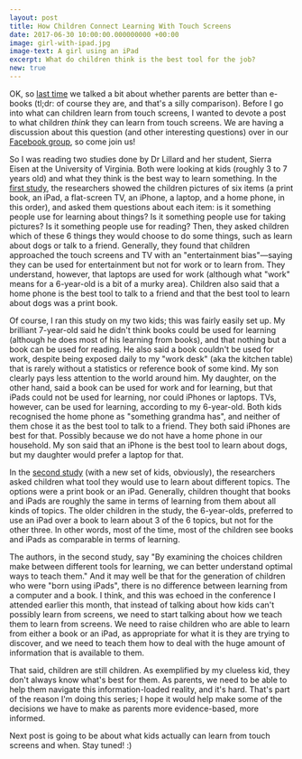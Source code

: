 ```yaml
---
layout: post
title: How Children Connect Learning With Touch Screens
date: 2017-06-30 10:00:00.000000000 +00:00
image: girl-with-ipad.jpg
image-text: A girl using an iPad
excerpt: What do children think is the best tool for the job?
new: true
---
```


OK, so [last time](https://galpod.com/parents-vs-media/) we talked a bit about whether parents are better than e-books (tl;dr: of course they are, and that's a silly comparison). Before I go into what can children learn from touch screens, I wanted to devote a post to what children *think* they can learn from touch screens. We are having a discussion about this question (and other interesting questions) over in our [Facebook group](https://www.facebook.com/groups/1456686561021212/), so come join us!

So I was reading two studies done by Dr Lillard and her student, Sierra Eisen at the University of Virginia. Both were looking at kids (roughly 3 to 7 years old) and what they think is the best way to learn something. In the [first study](http://faculty.virginia.edu/ASLillard/PDFs/Eisen%20&%20Lillard%20(2016).pdf), the researchers showed the children pictures of six items (a print book, an iPad, a flat-screen TV, an iPhone, a laptop, and a home phone, in this order), and asked them questions about each item: is it something people use for learning about things? Is it something people use for taking pictures? Is it something people use for reading? Then, they asked children which of these 6 things they would choose to do some things, such as learn about dogs or talk to a friend. Generally, they found that children approached the touch screens and TV with an "entertainment bias"&mdash;saying they can be used for entertainment but not for work or to learn from. They understand, however, that laptops are used for work (although what "work" means for a 6-year-old is a bit of a murky area). Children also said that a home phone is the best tool to talk to a friend and that the best tool to learn about dogs was a print book.

Of course, I ran this study on my two kids; this was fairly easily set up. My brilliant 7-year-old said he didn't think books could be used for learning (although he does most of his learning from books), and that nothing but a book can be used for reading. He also said a book couldn't be used for work, despite being exposed daily to my "work desk" (aka the kitchen table) that is rarely without a statistics or reference book of some kind. My son clearly pays less attention to the world around him. My daughter, on the other hand, said a book can be used for work and for learning, but that iPads could not be used for learning, nor could iPhones or laptops. TVs, however, can be used for learning, according to my 6-year-old. Both kids recognised the home phone as "something grandma has", and neither of them chose it as the best tool to talk to a friend. They both said iPhones are best for that. Possibly because we do not have a home phone in our household. My son said that an iPhone is the best tool to learn about dogs, but my daughter would prefer a laptop for that.

In the [second study](http://journal.frontiersin.org/article/10.3389/fpsyg.2016.01431/full) (with a new set of kids, obviously), the researchers asked children what tool they would use to learn about different topics. The options were a print book or an iPad. Generally, children thought that books and iPads are roughly the same in terms of learning from them about all kinds of topics. The older children in the study, the 6-year-olds, preferred to use an iPad over a book to learn about 3 of the 6 topics, but not for the other three. In other words, most of the time, most of the children see books and iPads as comparable in terms of learning.

The authors, in the second study, say "By examining the choices children make between different tools for learning, we can better understand optimal ways to teach them." And it may well be that for the generation of children who were "born using iPads", there is no difference between learning from a computer and a book. I think, and this was echoed in the conference I attended earlier this month, that instead of talking about how kids can't possibly learn from screens, we need to start talking about how we teach them to learn from screens. We need to raise children who are able to learn from either a book or an iPad, as appropriate for what it is they are trying to discover, and we need to teach them how to deal with the huge amount of information that is available to them.

That said, children are still children. As exemplified by my clueless kid, they don't always know what's best for them. As parents, we need to be able to help them navigate this information-loaded reality, and it's hard. That's part of the reason I'm doing this series; I hope it would help make some of the decisions we have to make as parents more evidence-based, more informed.

Next post is going to be about what kids actually can learn from touch screens and when. Stay tuned! :)

